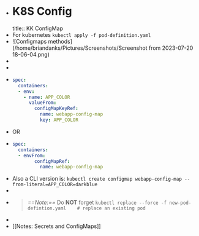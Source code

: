 - # K8S Config
  title:: KK ConfigMap
- For kubernetes `kubectl apply -f pod-definition.yaml`
- ![Configmaps methods](/home/briandanks/Pictures/Screenshots/Screenshot from 2023-07-20 18-06-04.png)
-
-
- ```yaml
  spec:
    containers:
    - env:
      - name: APP_COLOR
        valueFrom:
          configMapKeyRef:
            name: webapp-config-map
            key: APP_COLOR
  ```
- OR
- ```yaml
  spec:
    containers:
    - envFrom: 
          configMapRef:
            name: webapp-config-map
  ```
- Also a CLI version is: `kubectl create configmap webapp-config-map --from-literal=APP_COLOR=darkblue`
-
- >*==Note:==* Do **NOT** forget
  `kubectl replace --force -f new-pod-defintion.yaml    # replace an existing pod`
-
- [[Notes: Secrets and ConfigMaps]]